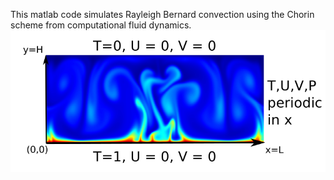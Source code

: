 This matlab code simulates Rayleigh Bernard convection using the Chorin scheme from computational fluid dynamics. 
![](BoundaryConditions.jpg) 
